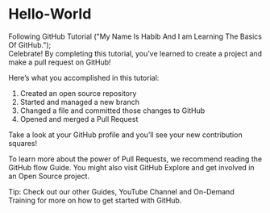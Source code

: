 # Hello-World
Following GitHub Tutorial 
("My Name Is Habib And I am Learning The Basics Of GitHub.");  
Celebrate!
By completing this tutorial, you’ve learned to create a project and make a pull request on GitHub!

Here’s what you accomplished in this tutorial:

1) Created an open source repository
2) Started and managed a new branch
3) Changed a file and committed those changes to GitHub
4) Opened and merged a Pull Request

Take a look at your GitHub profile and you’ll see your new contribution squares!

To learn more about the power of Pull Requests, we recommend reading the GitHub flow Guide. You might also visit GitHub Explore and get involved in an Open Source project.

Tip: Check out our other Guides, YouTube Channel and On-Demand Training for more on how to get started with GitHub.
